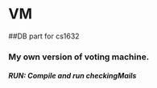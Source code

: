 # VM
##DB part for cs1632
### My own version of voting machine.
##### RUN: Compile and run checkingMails
